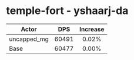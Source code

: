 # temple-fort - yshaarj-da
| Actor | DPS | Increase |
|---|:---:|:---:|
|uncapped_mg|60491|0.02%|
|Base|60477|0.00%|
